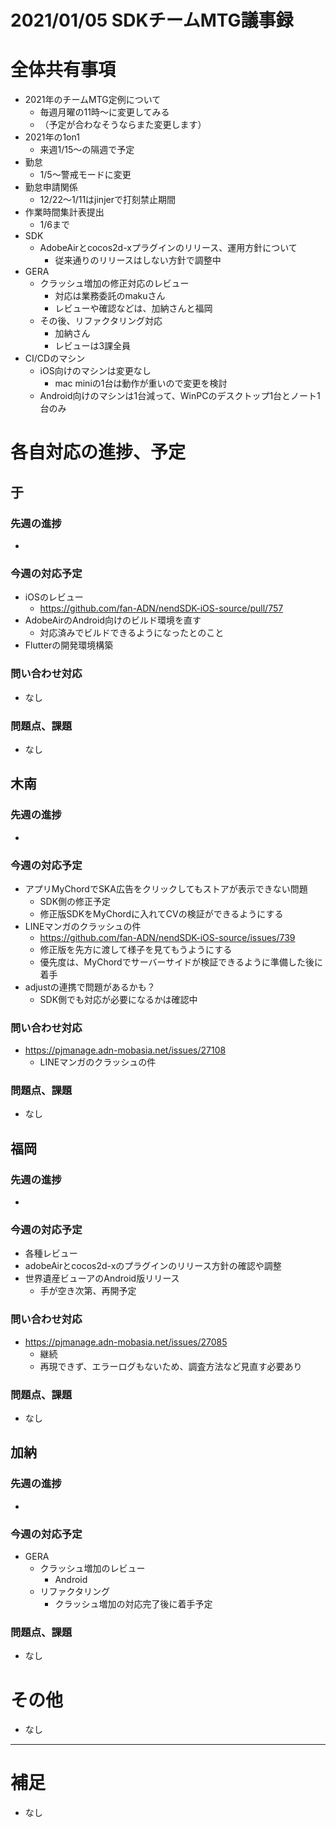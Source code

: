 # 2021/01/05 SDKチームMTG議事録

# 全体共有事項
- 2021年のチームMTG定例について
  - 毎週月曜の11時〜に変更してみる
  - （予定が合わなそうならまた変更します）
- 2021年の1on1
  - 来週1/15〜の隔週で予定
- 勤怠
  - 1/5〜警戒モードに変更
- 勤怠申請関係
  - 12/22～1/11はjinjerで打刻禁止期間
- 作業時間集計表提出
  - 1/6まで
- SDK
  - AdobeAirとcocos2d-xプラグインのリリース、運用方針について
    - 従来通りのリリースはしない方針で調整中
- GERA
  - クラッシュ増加の修正対応のレビュー
    - 対応は業務委託のmakuさん
    - レビューや確認などは、加納さんと福岡
  - その後、リファクタリング対応
    - 加納さん
    - レビューは3課全員
- CI/CDのマシン
  - iOS向けのマシンは変更なし
    - mac miniの1台は動作が重いので変更を検討
  - Android向けのマシンは1台減って、WinPCのデスクトップ1台とノート1台のみ


# 各自対応の進捗、予定
## 于
### 先週の進捗
-

### 今週の対応予定
- iOSのレビュー
  - https://github.com/fan-ADN/nendSDK-iOS-source/pull/757
- AdobeAirのAndroid向けのビルド環境を直す
  - 対応済みでビルドできるようになったとのこと
- Flutterの開発環境構築

### 問い合わせ対応
- なし

### 問題点、課題
- なし


## 木南
### 先週の進捗
-

### 今週の対応予定
- アプリMyChordでSKA広告をクリックしてもストアが表示できない問題
  - SDK側の修正予定
  - 修正版SDKをMyChordに入れてCVの検証ができるようにする
- LINEマンガのクラッシュの件
  - https://github.com/fan-ADN/nendSDK-iOS-source/issues/739
  - 修正版を先方に渡して様子を見てもうようにする
  - 優先度は、MyChordでサーバーサイドが検証できるように準備した後に着手
- adjustの連携で問題があるかも？
  - SDK側でも対応が必要になるかは確認中

### 問い合わせ対応
- https://pjmanage.adn-mobasia.net/issues/27108
  - LINEマンガのクラッシュの件

### 問題点、課題
- なし


## 福岡
### 先週の進捗
-

### 今週の対応予定
- 各種レビュー
- adobeAirとcocos2d-xのプラグインのリリース方針の確認や調整
- 世界遺産ビューアのAndroid版リリース
  - 手が空き次第、再開予定


### 問い合わせ対応
- https://pjmanage.adn-mobasia.net/issues/27085
  - 継続
  - 再現できず、エラーログもないため、調査方法など見直す必要あり

### 問題点、課題
- なし


## 加納
### 先週の進捗
-

### 今週の対応予定
- GERA
  - クラッシュ増加のレビュー
    - Android
  - リファクタリング
    - クラッシュ増加の対応完了後に着手予定

### 問題点、課題
- なし

# その他
- なし

----

# 補足
- なし
